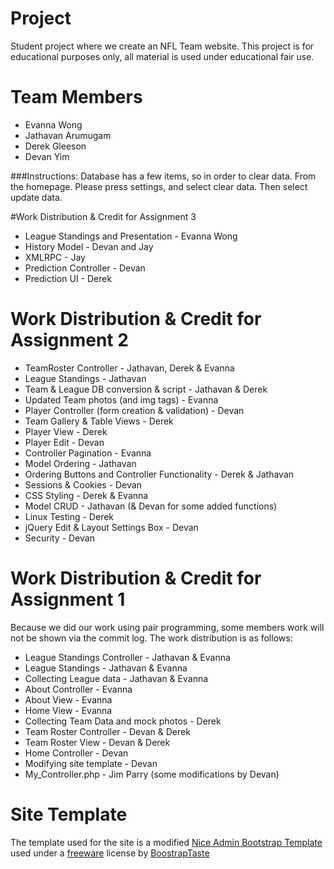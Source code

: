 # Project
Student project where we create an NFL Team website. This project is for educational purposes only, all material is used under educational fair use.

# Team Members
* Evanna Wong
* Jathavan Arumugam
* Derek Gleeson
* Devan Yim

###Instructions: Database has a few items, so in order to clear data. From the homepage. Please press settings, and select clear data. Then select update data.

#Work Distribution & Credit for Assignment 3
* League Standings and Presentation - Evanna Wong
* History Model - Devan and Jay
* XMLRPC - Jay
* Prediction Controller - Devan
* Prediction UI - Derek

# Work Distribution & Credit for Assignment 2

* TeamRoster Controller - Jathavan, Derek & Evanna
* League Standings - Jathavan
* Team & League DB conversion & script - Jathavan & Derek
* Updated Team photos (and img tags) - Evanna
* Player Controller (form creation & validation) - Devan
* Team Gallery & Table Views - Derek
* Player View - Derek
* Player Edit - Devan
* Controller Pagination - Evanna
* Model Ordering - Jathavan
* Ordering Buttons and Controller Functionality - Derek & Jathavan
* Sessions & Cookies - Devan
* CSS Styling - Derek & Evanna
* Model CRUD - Jathavan (& Devan for some added functions)
* Linux Testing - Derek
* jQuery Edit & Layout Settings Box - Devan
* Security - Devan

# Work Distribution & Credit for Assignment 1
Because we did our work using pair programming, some members work will not be shown via the commit log. The work distribution is as follows:

* League Standings Controller - Jathavan & Evanna
* League Standings - Jathavan & Evanna
* Collecting League data - Jathavan & Evanna
* About Controller - Evanna
* About View - Evanna
* Home View - Evanna
* Collecting Team Data and mock photos - Derek
* Team Roster Controller - Devan & Derek
* Team Roster View - Devan & Derek
* Home Controller - Devan
* Modifying site template - Devan
* My_Controller.php - Jim Parry (some modifications by Devan)

# Site Template
The template used for the site is a modified [Nice Admin Bootstrap Template](http://www.bootstrapzero.com/bootstrap-template/nice-admin) used under a [freeware](http://bootstraptaste.com/license/) license by [BoostrapTaste](http://www.bootstraptaste.com)
